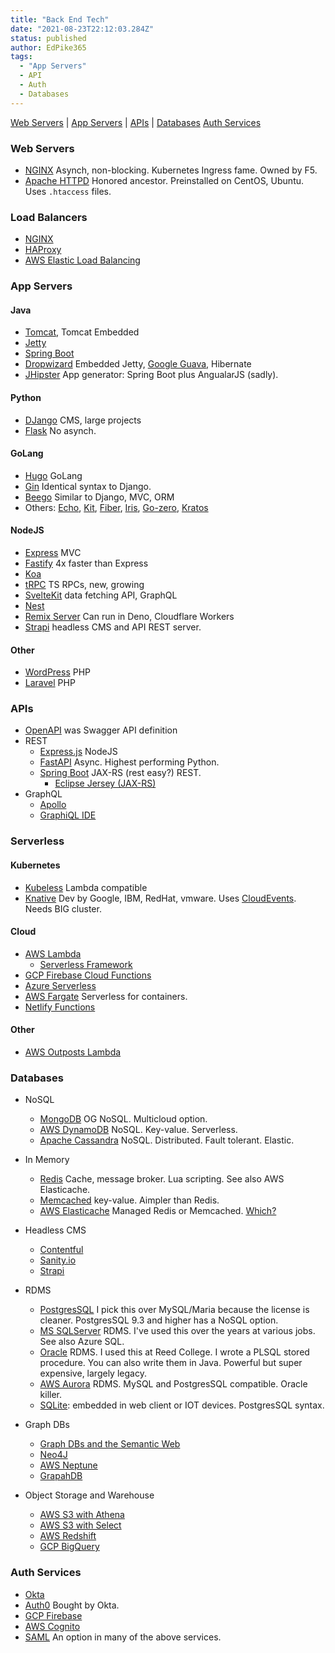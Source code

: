 ```yaml
---
title: "Back End Tech"
date: "2021-08-23T22:12:03.284Z"
status: published
author: EdPike365
tags:
  - "App Servers"
  - API
  - Auth
  - Databases
---
```


[Web Servers](#web-servers) | [App Servers](#app-servers) | [APIs](#apis) | [Databases](#databases) [Auth Services](#auth-services)

<!-- excerpt-end -->

### Web Servers

- [NGINX](https://www.nginx.com/) Asynch, non-blocking. Kubernetes Ingress fame. Owned by F5.
- [Apache HTTPD](https://httpd.apache.org/) Honored ancestor. Preinstalled on CentOS, Ubuntu. Uses `.htaccess` files.

### Load Balancers

- [NGINX](https://docs.nginx.com/nginx/admin-guide/load-balancer/http-load-balancer/)
- [HAProxy](http://www.haproxy.org/)
- [AWS Elastic Load Balancing](https://aws.amazon.com/elasticloadbalancing/)

### App Servers

#### Java

- [Tomcat](https://tomcat.apache.org/), Tomcat Embedded
- [Jetty](https://www.eclipse.org/jetty/)
- [Spring Boot](https://spring.io/)
- [Dropwizard](https://github.com/dropwizard/dropwizard) Embedded Jetty, [Google Guava](https://github.com/google/guava), Hibernate
- [JHipster](https://www.jhipster.tech/) App generator: Spring Boot plus AngualarJS (sadly).

#### Python

- [DJango](https://www.djangoproject.com/) CMS, large projects
- [Flask](https://flask.palletsprojects.com/en/2.0.x/) No asynch.

#### GoLang

- [Hugo](https://gohugo.io/) GoLang
- [Gin](https://gin-gonic.com/) Identical syntax to Django.
- [Beego](https://github.com/beego/beego) Similar to Django, MVC, ORM
- Others: [Echo](https://echo.labstack.com/), [Kit](https://gokit.io/), [Fiber](https://docs.gofiber.io/), [Iris](https://www.iris-go.com/), [Go-zero](https://go-zero.dev/), [Kratos](https://go-kratos.dev/en/)

#### NodeJS

- [Express](https://expressjs.com/) MVC
- [Fastify](https://www.fastify.io/) 4x faster than Express
- [Koa](https://koajs.com/)
- [tRPC](https://trpc.io/) TS RPCs, new, growing
- [SvelteKit](https://kit.svelte.dev/) data fetching API, GraphQL
- [Nest](https://nestjs.com/)
- [Remix Server](https://remix.run/) Can run in Deno, Cloudflare Workers
- [Strapi](https://strapi.io/) headless CMS and API REST server.

#### Other

- [WordPress](https://wordpress.com/) PHP
- [Laravel](https://laravel.com/) PHP

### APIs

- [OpenAPI](https://swagger.io/specification/) was Swagger API definition
- REST
  - [Express.js](https://expressjs.com/) NodeJS
  - [FastAPI](https://fastapi.tiangolo.com/) Async. Highest performing Python.
  - [Spring Boot](https://spring.io/projects/spring-boot) JAX-RS (rest easy?) REST.
    - [Eclipse Jersey (JAX-RS)](https://eclipse-ee4j.github.io/jersey/)
- GraphQL
  - [Apollo](https://www.apollographql.com/)
  - [GraphiQL IDE](https://github.com/graphql/graphiql)

### Serverless

#### Kubernetes

- [Kubeless](https://kubeless.io/) Lambda compatible
- [Knative](https://knative.dev/docs/) Dev by Google, IBM, RedHat, vmware. Uses [CloudEvents](https://cloudevents.io/). Needs BIG cluster.

#### Cloud

- [AWS Lambda](https://aws.amazon.com/lambda/)
  - [Serverless Framework](serverless.com)
- [GCP Firebase Cloud Functions](https://firebase.google.com/firebase-and-gcp)
- [Azure Serverless](https://azure.microsoft.com/en-us/solutions/serverless/)
- [AWS Fargate](https://aws.amazon.com/fargate/) Serverless for containers.
- [Netlify Functions](https://www.netlify.com/products/functions/)

#### Other

- [AWS Outposts Lambda](https://aws.amazon.com/blogs/compute/running-aws-lambda-functions-on-aws-outposts-using-aws-iot-greengrass/)

### Databases

- NoSQL

  - [MongoDB](https://www.mongodb.com/) OG NoSQL. Multicloud option.
  - [AWS DynamoDB](https://aws.amazon.com/dynamodb/) NoSQL. Key-value. Serverless.
  - [Apache Cassandra](https://cassandra.apache.org/_/index.html) NoSQL. Distributed. Fault tolerant. Elastic.

- In Memory

  - [Redis](https://redis.io/) Cache, message broker. Lua scripting. See also AWS Elasticache.
  - [Memcached](https://memcached.org/) key-value. Aimpler than Redis.
  - [AWS Elasticache](https://aws.amazon.com/elasticache/?p=ft&c=db&z=3) Managed Redis or Memcached. [Which?](https://aws.amazon.com/elasticache/redis-vs-memcached/)

- Headless CMS
  - [Contentful](https://www.contentful.com/)
  - [Sanity.io](https://www.sanity.io/)
  - [Strapi](https://strapi.io/)

- RDMS

  - [PostgresSQL](https://www.postgresql.org/) I pick this over MySQL/Maria because the license is cleaner. PostgresSQL 9.3 and higher has a NoSQL option.
  - [MS SQLServer](https://www.microsoft.com/en-us/sql-server/sql-server-2019) RDMS. I've used this over the years at various jobs. See also Azure SQL.
  - [Oracle](https://www.oracle.com/database/) RDMS. I used this at Reed College. I wrote a PLSQL stored procedure. You can also write them in Java. Powerful but super expensive, largely legacy.
  - [AWS Aurora](https://aws.amazon.com/rds/aurora) RDMS. MySQL and PostgresSQL compatible. Oracle killer.
  - [SQLite](https://www.sqlite.org/index.html): embedded in web client or IOT devices. PostgresSQL syntax.

- Graph DBs
  - [Graph DBs and the Semantic Web](https://graphdb.ontotext.com/documentation/9.11/enterprise/introduction-to-semantic-web.html)
  - [Neo4J](https://neo4j.com/)
  - [AWS Neptune](https://aws.amazon.com/neptune/)
  - [GrapahDB](https://graphdb.ontotext.com/documentation/9.11/enterprise/index.html)

- Object Storage and Warehouse
  - [AWS S3 with Athena](https://aws.amazon.com/athena/?whats-new-cards.sort-by=item.additionalFields.postDateTime&whats-new-cards.sort-order=desc)
  - [AWS S3 with Select](https://docs.aws.amazon.com/AmazonS3/latest/API/API_SelectObjectContent.html)
  - [AWS Redshift](https://aws.amazon.com/redshift/?p=ft&c=db&z=3)
  - [GCP BigQuery](https://cloud.google.com/bigquery)

### Auth Services

- [Okta](https://www.okta.com/)
- [Auth0](https://auth0.com/) Bought by Okta.
- [GCP Firebase](https://firebase.google.com/)
- [AWS Cognito](https://aws.amazon.com/cognito/)
- [SAML](https://en.wikipedia.org/wiki/Security_Assertion_Markup_Language) An option in many of the above services.
